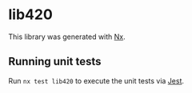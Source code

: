 # lib420

This library was generated with [Nx](https://nx.dev).


## Running unit tests

Run `nx test lib420` to execute the unit tests via [Jest](https://jestjs.io).


